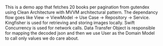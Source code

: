 This is a demo app that fetches 20 books per pagination from gutendex using Clean Architecture with MVVM architectural pattern. The dependancy flow goes like View → ViewModel → Use Case → Repository → Service. Kingfisher is used for retrieving and storing images locally. Swift Concurrency is used for network calls. Data Transfer Object is responsible for mapping the decoded json and then we use User as the Domain Model to call only values we do care about.

